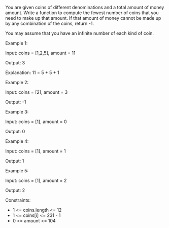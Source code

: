 You are given coins of different denominations and a total amount of money amount. Write a function to compute the fewest number of coins that you need to make up that amount. If that amount of money cannot be made up by any combination of the coins, return -1.

You may assume that you have an infinite number of each kind of coin.

 

Example 1:

Input: coins = [1,2,5], amount = 11

Output: 3

Explanation: 11 = 5 + 5 + 1


Example 2:

Input: coins = [2], amount = 3

Output: -1


Example 3:

Input: coins = [1], amount = 0

Output: 0


Example 4:

Input: coins = [1], amount = 1

Output: 1

Example 5:

Input: coins = [1], amount = 2

Output: 2
 

Constraints:

- 1 <= coins.length <= 12
- 1 <= coins[i] <= 231 - 1
- 0 <= amount <= 104


